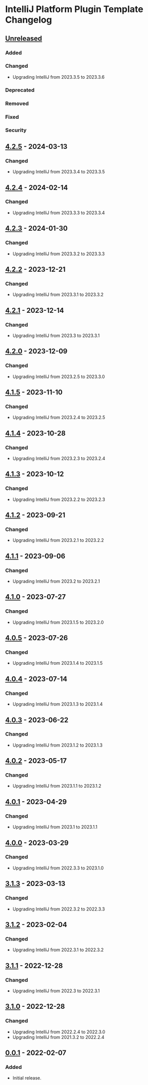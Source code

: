 <!-- Keep a Changelog guide -> https://keepachangelog.com -->

# IntelliJ Platform Plugin Template Changelog

## [Unreleased]

### Added

### Changed
- Upgrading IntelliJ from 2023.3.5 to 2023.3.6

### Deprecated

### Removed

### Fixed

### Security

## [4.2.5] - 2024-03-13

### Changed
- Upgrading IntelliJ from 2023.3.4 to 2023.3.5

## [4.2.4] - 2024-02-14

### Changed
- Upgrading IntelliJ from 2023.3.3 to 2023.3.4

## [4.2.3] - 2024-01-30

### Changed
- Upgrading IntelliJ from 2023.3.2 to 2023.3.3

## [4.2.2] - 2023-12-21

### Changed
- Upgrading IntelliJ from 2023.3.1 to 2023.3.2

## [4.2.1] - 2023-12-14

### Changed
- Upgrading IntelliJ from 2023.3 to 2023.3.1

## [4.2.0] - 2023-12-09

### Changed
- Upgrading IntelliJ from 2023.2.5 to 2023.3.0

## [4.1.5] - 2023-11-10

### Changed
- Upgrading IntelliJ from 2023.2.4 to 2023.2.5

## [4.1.4] - 2023-10-28

### Changed
- Upgrading IntelliJ from 2023.2.3 to 2023.2.4

## [4.1.3] - 2023-10-12

### Changed
- Upgrading IntelliJ from 2023.2.2 to 2023.2.3

## [4.1.2] - 2023-09-21

### Changed
- Upgrading IntelliJ from 2023.2.1 to 2023.2.2

## [4.1.1] - 2023-09-06

### Changed
- Upgrading IntelliJ from 2023.2 to 2023.2.1

## [4.1.0] - 2023-07-27

### Changed
- Upgrading IntelliJ from 2023.1.5 to 2023.2.0

## [4.0.5] - 2023-07-26

### Changed
- Upgrading IntelliJ from 2023.1.4 to 2023.1.5

## [4.0.4] - 2023-07-14

### Changed
- Upgrading IntelliJ from 2023.1.3 to 2023.1.4

## [4.0.3] - 2023-06-22

### Changed
- Upgrading IntelliJ from 2023.1.2 to 2023.1.3

## [4.0.2] - 2023-05-17

### Changed
- Upgrading IntelliJ from 2023.1.1 to 2023.1.2

## [4.0.1] - 2023-04-29

### Changed
- Upgrading IntelliJ from 2023.1 to 2023.1.1

## [4.0.0] - 2023-03-29

### Changed
- Upgrading IntelliJ from 2022.3.3 to 2023.1.0

## [3.1.3] - 2023-03-13

### Changed
- Upgrading IntelliJ from 2022.3.2 to 2022.3.3

## [3.1.2] - 2023-02-04

### Changed
- Upgrading IntelliJ from 2022.3.1 to 2022.3.2

## [3.1.1] - 2022-12-28

### Changed
- Upgrading IntelliJ from 2022.3 to 2022.3.1

## [3.1.0] - 2022-12-28

### Changed
- Upgrading IntelliJ from 2022.2.4 to 2022.3.0
- Upgrading IntelliJ from 2021.3.2 to 2022.2.4

## [0.0.1] - 2022-02-07

### Added
- Initial release.

[Unreleased]: https://github.com/ChrisCarini/jetbrains-sdk-cleaner/compare/v4.2.5...HEAD
[4.2.5]: https://github.com/ChrisCarini/jetbrains-sdk-cleaner/compare/v4.2.4...v4.2.5
[4.2.4]: https://github.com/ChrisCarini/jetbrains-sdk-cleaner/compare/v4.2.3...v4.2.4
[4.2.3]: https://github.com/ChrisCarini/jetbrains-sdk-cleaner/compare/v4.2.2...v4.2.3
[4.2.2]: https://github.com/ChrisCarini/jetbrains-sdk-cleaner/compare/v4.2.1...v4.2.2
[4.2.1]: https://github.com/ChrisCarini/jetbrains-sdk-cleaner/compare/v4.2.0...v4.2.1
[4.2.0]: https://github.com/ChrisCarini/jetbrains-sdk-cleaner/compare/v4.1.5...v4.2.0
[4.1.5]: https://github.com/ChrisCarini/jetbrains-sdk-cleaner/compare/v4.1.4...v4.1.5
[4.1.4]: https://github.com/ChrisCarini/jetbrains-sdk-cleaner/compare/v4.1.3...v4.1.4
[4.1.3]: https://github.com/ChrisCarini/jetbrains-sdk-cleaner/compare/v4.1.2...v4.1.3
[4.1.2]: https://github.com/ChrisCarini/jetbrains-sdk-cleaner/compare/v4.1.1...v4.1.2
[4.1.1]: https://github.com/ChrisCarini/jetbrains-sdk-cleaner/compare/v4.1.0...v4.1.1
[4.1.0]: https://github.com/ChrisCarini/jetbrains-sdk-cleaner/compare/v4.0.5...v4.1.0
[4.0.5]: https://github.com/ChrisCarini/jetbrains-sdk-cleaner/compare/v4.0.4...v4.0.5
[4.0.4]: https://github.com/ChrisCarini/jetbrains-sdk-cleaner/compare/v4.0.3...v4.0.4
[4.0.3]: https://github.com/ChrisCarini/jetbrains-sdk-cleaner/compare/v4.0.2...v4.0.3
[4.0.2]: https://github.com/ChrisCarini/jetbrains-sdk-cleaner/compare/v4.0.1...v4.0.2
[4.0.1]: https://github.com/ChrisCarini/jetbrains-sdk-cleaner/compare/v4.0.0...v4.0.1
[4.0.0]: https://github.com/ChrisCarini/jetbrains-sdk-cleaner/compare/v3.1.3...v4.0.0
[3.1.3]: https://github.com/ChrisCarini/jetbrains-sdk-cleaner/compare/v3.1.2...v3.1.3
[3.1.2]: https://github.com/ChrisCarini/jetbrains-sdk-cleaner/compare/v3.1.1...v3.1.2
[3.1.1]: https://github.com/ChrisCarini/jetbrains-sdk-cleaner/compare/v3.1.0...v3.1.1
[3.1.0]: https://github.com/ChrisCarini/jetbrains-sdk-cleaner/compare/v0.0.1...v3.1.0
[0.0.1]: https://github.com/ChrisCarini/jetbrains-sdk-cleaner/commits/v0.0.1
